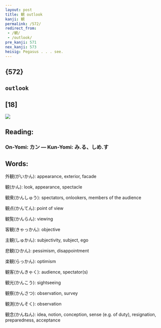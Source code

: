 ```yaml
---
layout: post
title: 観 outlook
kanji: 観
permalink: /572/
redirect_from:
 - /観/
 - /outlook/
pre_kanji: 571
nex_kanji: 573
heisig: Pegasus . . . see.
---
```


## {572}

## `outlook`

## [18]

<div class="stroke"><img src="E8A6B3.png" /></div>

## Reading:

### On-Yomi: カン &mdash; Kun-Yomi: み.る、しめ.す

## Words:

外観(がいかん): appearance, exterior, facade

観(かん): look, appearance, spectacle

観衆(かんしゅう): spectators, onlookers, members of the audience

観点(かんてん): point of view

観覧(かんらん): viewing

客観(きゃっかん): objective

主観(しゅかん): subjectivity, subject, ego

悲観(ひかん): pessimism, disappointment

楽観(らっかん): optimism

観客(かんきゃく): audience, spectator(s)

観光(かんこう): sightseeing

観察(かんさつ): observation, survey

観測(かんそく): observation

観念(かんねん): idea, notion, conception, sense (e.g. of duty), resignation, preparedness, acceptance
